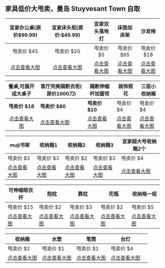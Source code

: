##  家具低价大甩卖，曼岛 Stuyvesant Town 自取



| 宜家办公桌(原价$99.99) | 宜家床头柜(原价:$49.99) |      宜家双头落地灯      |     床垫加床架     |       沙发椅       |
| :-------------: | :--------------: | :---------------: | :-----------: | :-------------: |
|     甩卖价 $45     |     甩卖价 $20      |      甩卖价 $5       |    甩卖价 $65    |     甩卖价 $18     |
| [点击查看大图][desk]  | [点击查看大图][chest]  | [点击查看大图][uplight] | [点击查看大图][bed] | [点击查看大图][chair] |

|     餐桌,可展开成大桌子      | 客厅完美隔断衣柜( 原价1000刀) | 隔断伸缩杆加窗帘               | 装饰假花             | 三层小收纳箱                  |
| :-----------------: | ------------------ | ---------------------- | ---------------- | ----------------------- |
|     **甩卖价 $18**     | **甩卖价 $80**        | **甩卖价 $10**            | 甩卖价 $4           | 甩卖价 $4                  |
| [点击查看大图][meal_desk] | [点击查看大图][pax]      | [点击查看大图][window_cloth] | [点击查看大图](flower) | [点击查看大图][little_drawer] |

| muji书架         | 收纳箱1                 | 收纳箱2                 | 收纳箱3                | 宜家超大号收纳箱2个           |
| -------------- | -------------------- | -------------------- | ------------------- | -------------------- |
| 甩卖价 $3         | 甩卖价 $3               | 甩卖价 $2               | 甩卖价 $3              | 甩卖价 $4               |
| [点击查看大图][muji] | [点击查看大图][little_box] | [点击查看大图][middle_box] | [点击查看大图][large_box] | [点击查看大图][lagest_box] |

| 可伸缩晾衣杆                | 抱枕                   | 靠枕                   | 花瓶             | 收纳格一组               |
| --------------------- | -------------------- | -------------------- | -------------- | ------------------- |
| 甩卖价 $15               | 甩卖价 $2               | 甩卖价 $3               | 甩卖价 $2         | 甩卖价 $5              |
| [点击查看大图][clothesline] | [点击查看大图][pillow_one] | [点击查看大图][pillow_two] | [点击查看大图][vase] | [点击查看大图][box_group] |



| 收纳箱                 | 水壶                  | 笔筒                  | 台灯             |      |
| ------------------- | ------------------- | ------------------- | -------------- | ---- |
| 甩卖价 $2              | 甩卖价 $1              | 甩卖价 $1              | 甩卖价 $4         |      |
| [点击查看大图][cloth_box] | [点击查看大图][water_can] | [点击查看大图][water_can] | [点击查看大图][lamp] |      |



[bed]: https://github.com/MummyDing/forsale/blob/master/img/bed.jpg?raw=true
[box_group]: https://github.com/MummyDing/forsale/blob/master/img/box_group.png?raw=true
[chair]: https://github.com/MummyDing/forsale/blob/master/img/chair.jpg?raw=true
[chest]: https://github.com/MummyDing/forsale/blob/master/img/chest.jpg?raw=true
[cloth_box]: https://github.com/MummyDing/forsale/blob/master/img/cloth_box.png?raw=true
[clothesline]: https://github.com/MummyDing/forsale/blob/master/img/clothesline.png?raw=true
[desk]: https://github.com/MummyDing/forsale/blob/master/img/desk.jpg?raw=true
[flower]: https://github.com/MummyDing/forsale/blob/master/img/flower.jpg?raw=true
[lagest_box]: https://github.com/MummyDing/forsale/blob/master/img/lagest_box.png?raw=true
[lamp]: https://github.com/MummyDing/forsale/blob/master/img/lamp.png?raw=true
[large_box]: https://github.com/MummyDing/forsale/blob/master/img/large_box.png?raw=true
[little_box]: https://github.com/MummyDing/forsale/blob/master/img/little_box.png?raw=true
[little_drawer]: https://github.com/MummyDing/forsale/blob/master/img/little_drawer.jpg?raw=true
[meal_desk]: https://github.com/MummyDing/forsale/blob/master/img/meal_desk.jpg?raw=true
[middle_box]: https://github.com/MummyDing/forsale/blob/master/img/middle_box.png?raw=true
[muji]: https://github.com/MummyDing/forsale/blob/master/img/muji.png?raw=true
[pax]: https://github.com/MummyDing/forsale/blob/master/img/pax.jpg?raw=true
[pen_cantainer]: https://github.com/MummyDing/forsale/blob/master/img/pen_cantainer.png?raw=true
[pillow_one]: https://github.com/MummyDing/forsale/blob/master/img/pillow_one.png?raw=true
[pillow_two]: https://github.com/MummyDing/forsale/blob/master/img/pillow_two.png?raw=true
[uplight]: https://github.com/MummyDing/forsale/blob/master/img/uplight.jpg?raw=true
[vase]: https://github.com/MummyDing/forsale/blob/master/img/vase.png?raw=true
[water_can]: https://github.com/MummyDing/forsale/blob/master/img/water_can.png?raw=true
[window_cloth]: https://github.com/MummyDing/forsale/blob/master/img/window_cloth.jpg?raw=true